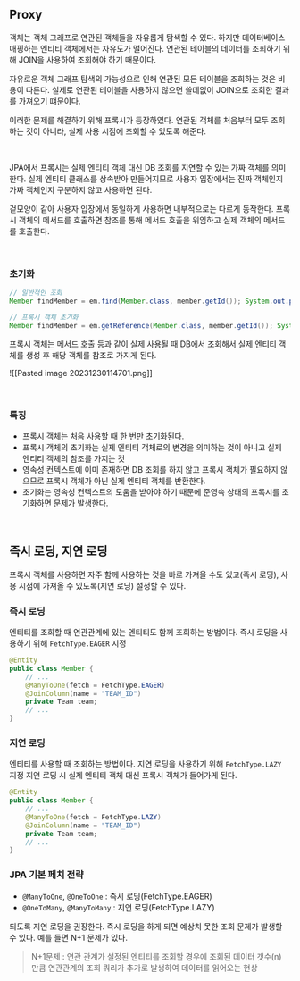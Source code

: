 ## Proxy

객체는 객체 그래프로 연관된 객체들을 자유롭게 탐색할 수 있다. 하지만 데이터베이스 매핑하는 엔티티 객체에서는 자유도가 떨어진다. 연관된 테이블의 데이터를 조회하기 위해 JOIN을 사용하여 조회해야 하기 때문이다.

자유로운 객체 그래프 탐색의 가능성으로 인해 연관된 모든 테이블을 조회하는 것은 비용이 따른다. 실제로 연관된 테이블을 사용하지 않으면 쓸데없이 JOIN으로 조회한 결과를 가져오기 떄문이다.

이러한 문제를 해결하기 위해 프록시가 등장하였다.
연관된 객체를 처음부터 모두 조회하는 것이 아니라, 실제 사용 시점에 조회할 수 있도록 해준다. 

<br>

JPA에서 프록시는 실제 엔티티 객체 대신 DB 조회를 지연할 수 있는 가짜 객체를 의미한다.
실제 엔티티 클래스를 상속받아 만들어지므로 사용자 입장에서는 진짜 객체인지 가짜 객체인지 구분하지 않고 사용하면 된다.

겉모양이 같아 사용자 입장에서 동일하게 사용하면 내부적으로는 다르게 동작한다.
프록시 객체의 메서드를 호출하면 참조를 통해 메서드 호출을 위임하고 실제 객체의 메서드를 호출한다.

<br>

### 초기화

```java
// 일반적인 조회
Member findMember = em.find(Member.class, member.getId()); System.out.println(findMember.getClass().getName());

// 프록시 객체 초기화
Member findMember = em.getReference(Member.class, member.getId()); System.out.println(findMember.getClass().getName());
```

프록시 객체는 메서드 호출 등과 같이 실제 사용될 때 DB에서 조회해서 실제 엔티티 객체를 생성 후 해당 객체를 참조로 가지게 된다.

![[Pasted image 20231230114701.png]]

<br>

### 특징

- 프록시 객체는 처음 사용할 때 한 번만 초기화된다.
- 프록시 객체의 초기화는 실제 엔티티 객체로의 변경을 의미하는 것이 아니고 실제 엔티티 객체의 참조를 가지는 것
- 영속성 컨텍스트에 이미 존재하면 DB 조회를 하지 않고 프록시 객체가 필요하지 않으므로 프록시 객체가 아닌 실제 엔티티 객체를 반환한다.
- 초기화는 영속성 컨텍스트의 도움을 받아야 하기 때문에 준영속 상태의 프록시를 초기화하면 문제가 발생한다.

<br>

## 즉시 로딩, 지연 로딩

프록시 객체를 사용하면 자주 함께 사용하는 것을 바로 가져올 수도 있고(즉시 로딩), 사용 시점에 가져올 수 있도록(지연 로딩) 설정할 수 있다.

### 즉시 로딩

엔티티를 조회할 때 연관관계에 있는 엔티티도 함께 조회하는 방법이다.
즉시 로딩을 사용하기 위해 `FetchType.EAGER` 지정

```java
@Entity  
public class Member {  
    // ...  
    @ManyToOne(fetch = FetchType.EAGER)  
    @JoinColumn(name = "TEAM_ID")  
    private Team team;  
    // ...  
}
```

### 지연 로딩

엔티티를 사용할 때 조회하는 방법이다.
지연 로딩을 사용하기 위해 `FetchType.LAZY` 지정
지연 로딩 시 실제 엔티티 객체 대신 프록시 객체가 들어가게 된다.

```java
@Entity  
public class Member {  
    // ...  
    @ManyToOne(fetch = FetchType.LAZY)  
    @JoinColumn(name = "TEAM_ID")  
    private Team team;  
    // ...  
}
```

### JPA 기본 페치 전략

- `@ManyToOne`, `@OneToOne` : 즉시 로딩(FetchType.EAGER)
- `@OneToMany`, `@ManyToMany` : 지연 로딩(FetchType.LAZY)

되도록 지연 로딩을 권장한다. 즉시 로딩을 하게 되면 예상치 못한 조회 문제가 발생할 수 있다.
예를 들면 N+1 문제가 있다.

> N+1문제 : 연관 관계가 설정된 엔티티를 조회할 경우에 조회된 데이터 갯수(n) 만큼 연관관계의 조회 쿼리가 추가로 발생하여 데이터를 읽어오는 현상

